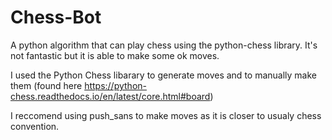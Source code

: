 # Chess-Bot
A python algorithm that can play chess using the python-chess library. It's not fantastic but it is able to make some ok moves.

I used the Python Chess libarary to generate moves and to manually make them (found here https://python-chess.readthedocs.io/en/latest/core.html#board)

I reccomend using push_sans to make moves as it is closer to usualy chess convention.
